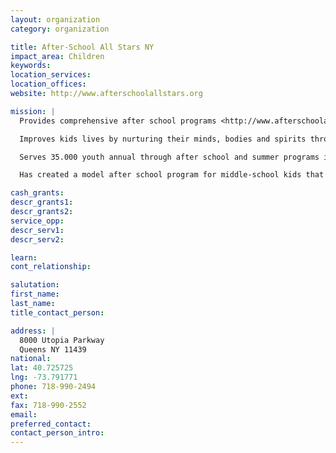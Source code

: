 ```yaml
---
layout: organization
category: organization

title: After-School All Stars NY
impact_area: Children
keywords: 
location_services: 
location_offices: 
website: http://www.afterschoolallstars.org

mission: |
  Provides comprehensive after school programs <http://www.afterschoolallstars.org/site/lookup.asp?c=enJJKMNpFmG&b=854729> that are fun for kids and also keep them safe and help them achieve success in school and life.

  Improves kids lives by nurturing their minds, bodies and spirits through programs that incorporate independent learning, academics and enrichment activities.

  Serves 35.000 youth annual through after school and summer programs in 15 cities across the country.

  Has created a model after school program for middle-school kids that can be replicated anywhere across the country.

cash_grants: 
descr_grants1: 
descr_grants2: 
service_opp: 
descr_serv1: 
descr_serv2: 

learn: 
cont_relationship: 

salutation: 
first_name: 
last_name: 
title_contact_person: 

address: |
  8000 Utopia Parkway  
  Queens NY 11439
national: 
lat: 40.725725
lng: -73.791771
phone: 718-990-2494
ext: 
fax: 718-990-2552
email: 
preferred_contact: 
contact_person_intro: 
---
```

